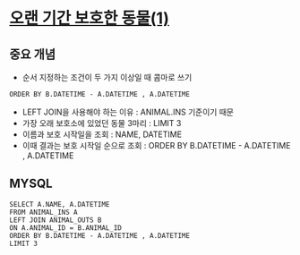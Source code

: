 # [오랜 기간 보호한 동물(1)](https://programmers.co.kr/learn/courses/30/lessons/59044)

## 중요 개념
- 순서 지정하는 조건이 두 가지 이상일 때 콤마로 쓰기
```
ORDER BY B.DATETIME - A.DATETIME , A.DATETIME
```
- LEFT JOIN을 사용해야 하는 이유 : ANIMAL.INS 기준이기 때문
- 가장 오래 보호소에 있었던 동물 3마리 : LIMIT 3
- 이름과 보호 시작일을 조회 : NAME, DATETIME
- 이때 결과는 보호 시작일 순으로 조회 : ORDER BY B.DATETIME - A.DATETIME , A.DATETIME

## MYSQL
```
SELECT A.NAME, A.DATETIME
FROM ANIMAL_INS A
LEFT JOIN ANIMAL_OUTS B
ON A.ANIMAL_ID = B.ANIMAL_ID
ORDER BY B.DATETIME - A.DATETIME , A.DATETIME
LIMIT 3
```